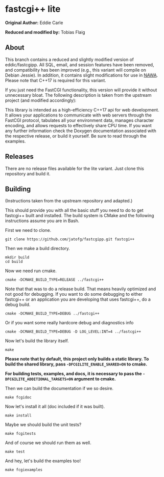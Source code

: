 # fastcgi++ lite #

**Original Author:** Eddie Carle

**Reduced and modified by:** Tobias Flaig

## About ##

This branch contains a reduced and slightly modified version of eddic/fastcgipp. 
All SQL, email, and session features have been removed, and compatibility has 
been improved (e.g., this variant will compile on Debian Jessie). In addition,
it contains slight modifications for use in [NAWA](https://github.com/jatofg/nawa).
Please note that C++17 is required for this variant.

If you just need the FastCGI functionality, this version will provide it 
without unnecessary bloat. The following description is taken from the 
upstream project (and modified accordingly):

This library is intended as a high-efficiency C++17 api for web development. It
allows your applications to communicate with web servers through the FastCGI
protocol, tabulates all your environment data, manages character encoding, and
allows requests to effectively share CPU time. If you want any further
information check the Doxygen documentation associated with the respective
release, or build it yourself. Be sure to read through the examples.

## Releases ##

There are no release files available for the lite variant. Just clone this 
repository and build it.

## Building ##

(Instructions taken from the upstream repository and adapted.)

This should provide you with all the basic stuff you need to do to get fastcgi++
built and installed. The build system is CMake and the following instructions
assume you are in Bash.

First we need to clone.

    git clone https://github.com/jatofg/fastcgipp.git fastcgi++

Then we make a build directory.

    mkdir build
    cd build

Now we need run cmake.

    cmake -DCMAKE_BUILD_TYPE=RELEASE ../fastcgi++

Note that that was to do a release build. That means heavily optimized and not
good for debugging. If you want to do some debugging to either fastcgi++ or an
application you are developing that uses fastcgi++, do a debug build.

    cmake -DCMAKE_BUILD_TYPE=DEBUG ../fastcgi++

Or if you want some really hardcore debug and diagnostics info

    cmake -DCMAKE_BUILD_TYPE=DEBUG -D LOG_LEVEL:INT=4 ../fastcgi++

Now let's build the library itself.

    make

**Please note that by default, this project only builds a static library. 
To build the shared library, pass `-DFCGILITE_ENABLE_SHARED=ON` to cmake.**

**For building tests, examples, and docs, it is necessary to pass the
`-DFCGILITE_ADDITIONAL_TARGETS=ON` argument to cmake.**

Then we can build the documentation if we so desire.

    make fcgidoc

Now let's install it all (doc included if it was built).

    make install

Maybe we should build the unit tests?

    make fcgitests

And of course we should run them as well.

    make test

And hey, let's build the examples too!

    make fcgiexamples
